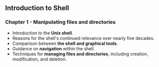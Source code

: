 ## Introduction to Shell 

### Chapter 1 - Manipulating files and directories
- Introduction to the **Unix shell**.
- Reasons for the shell's continued relevance over nearly five decades.
- Comparison between **the shell and graphical tools**.
- Guidance on **navigation** within the shell.
- Techniques for **managing files and directories**, including creation, modification, and deletion.
